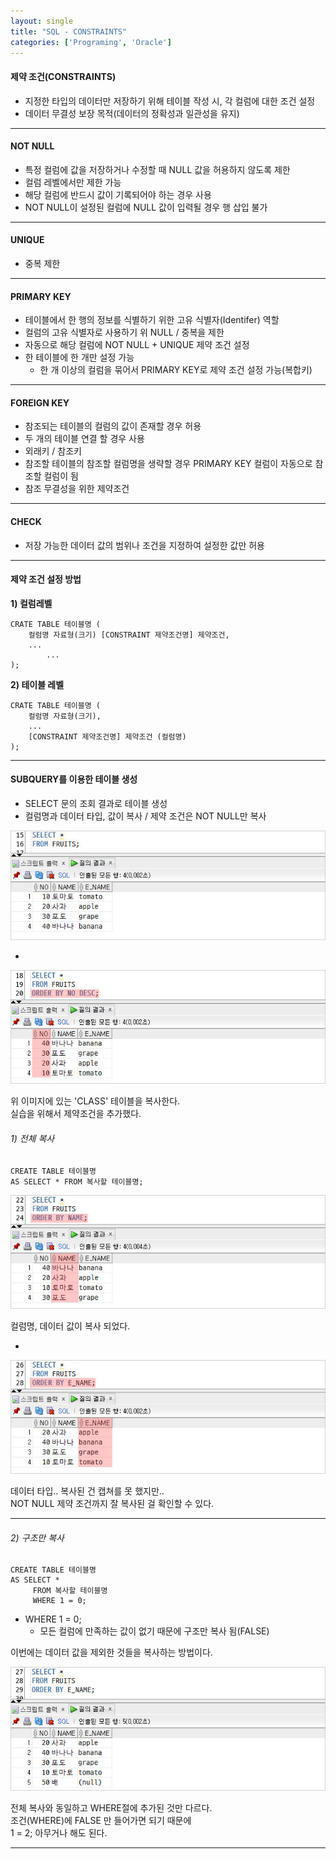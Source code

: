 ```yaml
---
layout: single
title: "SQL - CONSTRAINTS"
categories: ['Programing', 'Oracle']
---
```


#### 제약 조건(CONSTRAINTS)
* 지정한 타입의 데이터만 저장하기 위해 테이블 작성 시, 각 컬럼에 대한 조건 설정
* 데이터 무결성 보장 목적(데이터의 정확성과 일관성을 유지)   
   
***
   
#### NOT NULL
* 특정 컬럼에 값을 저장하거나 수정할 때 NULL 값을 허용하지 않도록 제한
* 컬럼 레벨에서만 제한 가능
* 해당 컬럼에 반드시 값이 기록되어야 하는 경우 사용
* NOT NULL이 설정된 컬럼에 NULL 값이 입력될 경우 행 삽입 불가   
   
***
   
#### UNIQUE
* 중복 제한
   
***
   
#### PRIMARY KEY
* 테이블에서 한 행의 정보를 식별하기 위한 고유 식별자(Identifer) 역할
* 컬럼의 고유 식별자로 사용하기 위  NULL / 중복을 제한
* 자동으로 해당 컬럼에 NOT NULL + UNIQUE 제약 조건 설정
* 한 테이블에 한 개만 설정 가능
    * 한 개 이상의 컬럼을 묶어서 PRIMARY KEY로 제약 조건 설정 가능(복합키)   

***
   
#### FOREIGN KEY
* 참조되는 테이블의 컬럼의 값이 존재할 경우 허용
* 두 개의 테이블 연결 할 경우 사용
* 외래키 / 참조키
* 참조할 테이블의 참조할 컬럼명을 생략할 경우 PRIMARY KEY 컬럼이 자동으로 참조할 컬럼이 됨
* 참조 무결성을 위한 제약조건   
   
***
   
#### CHECK
* 저장 가능한 데이터 값의 범위나 조건을 지정하여 설정한 값만 허용   
   
***
   
#### 제약 조건 설정 방법
**1) 컬럼레벨**   
   
```
CRATE TABLE 테이블명 (
    컬럼명 자료형(크기) [CONSTRAINT 제약조건명] 제약조건,
    ...
		...
);
```   
   
**2) 테이블 레벨**   
   
```
CRATE TABLE 테이블명 (
    컬럼명 자료형(크기),
    ...
    [CONSTRAINT 제약조건명] 제약조건 (컬럼명)
);
```   
   
***

#### SUBQUERY를 이용한 테이블 생성
* SELECT 문의 조회 결과로 테이블 생성
* 컬럼명과 데이터 타입, 값이 복사 / 제약 조건은 NOT NULL만 복사
   
![Alt text](/assets/images/order_by01.jpg)  
   
-
   
![Alt text](/assets/images/order_by02.jpg)  
   
위 이미지에 있는 'CLASS' 테이블을 복사한다.   
실습을 위해서 제약조건을 추가했다.   
      
###### 1) 전체 복사
   
```
CREATE TABLE 테이블명
AS SELECT * FROM 복사할 테이블명;
```   
   
![Alt text](/assets/images/order_by03.jpg)  
   
컬럼명, 데이터 값이 복사 되었다.   
   
-
   
![Alt text](/assets/images/order_by04.jpg)  
   
데이터 타입.. 복사된 건 캡쳐를 못 했지만..   
NOT NULL 제약 조건까지 잘 복사된 걸 확인할 수 있다.   
   
***
   
###### 2) 구조만 복사
   
```
CREATE TABLE 테이블명
AS SELECT *
	 FROM 복사할 테이블명
	 WHERE 1 = 0;
```   
   
* WHERE 1 = 0;
    * 모든 컬럼에 만족하는 값이 없기 때문에 구조만 복사 됨(FALSE)

이번에는 데이터 값을 제외한 것들을 복사하는 방법이다.   
   
![Alt text](/assets/images/order_by05.jpg)  
   
전체 복사와 동일하고 WHERE절에 추가된 것만 다르다.   
조건(WHERE)에 FALSE 만 들어가면 되기 때문에   
1 = 2; 아무거나 해도 된다.   
   
***